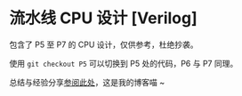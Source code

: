# 流水线 CPU 设计 [Verilog]

包含了 P5 至 P7 的 CPU 设计，仅供参考，杜绝抄袭。

使用 `git checkout P5` 可以切换到 P5 处的代码，P6 与 P7 同理。

总结与经验分享[参阅此处](https://swktk.top/jump/pipeline)，这是我的博客喵 ~
